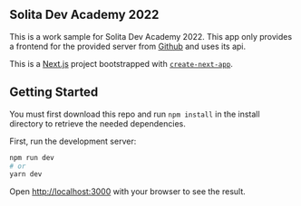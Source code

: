 
## Solita Dev Academy 2022 

This is a work sample for Solita Dev Academy 2022. This app only provides a frontend for the provided server from [Github](https://github.com/solita/dev-academy-2022-exercise) and uses its api.


This is a [Next.js](https://nextjs.org/) project bootstrapped with [`create-next-app`](https://github.com/vercel/next.js/tree/canary/packages/create-next-app).


## Getting Started

You must first download this repo and run `npm install` in the install directory to retrieve the needed dependencies.

First, run the development server:

```bash
npm run dev
# or
yarn dev
```

Open [http://localhost:3000](http://localhost:3000) with your browser to see the result.

